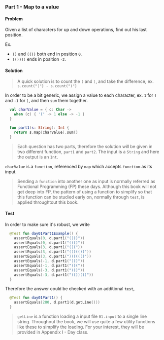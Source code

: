 ### Part 1 - Map to a value

#### Problem

Given a list of characters for up and down operations, find out his last position. 

Ex.

- `()` and `(())` both end in position `0`.
- `(())))` ends in position `-2`.

#### Solution

> A quick solution is to count the `(` and `)`, and take the difference, ex. `s.count("(") - s.count(")")`

In order to be a bit generic, we assign a value to each character, ex. `1` for `(` and `-1` for `)`, and then  `sum` them together. 

```kotlin
  val charValue = { c: Char -> 
    when (c) { '(' -> 1 else -> -1 }
  }

  fun part1(s: String): Int {
    return s.map(charValue).sum()
  }
```

> Each question has two parts, therefore the solution will be given in two different function, `part1` and `part2`. The input is a `String` and here the output is an `Int`.

`charValue` is a `function`, referenced by  `map` which accepts `function` as its input.

> Sending a `function` into another one as input is normally referred as Functional Programming (FP) these days. Although this book will not get deep into FP, the pattern of using a function to simplify  so that this function can be studied early on, normally through `test`, is applied throughtout this book.

#### Test

In order to make sure it's robust, we write

```kotlin
  @Test fun day01Part1Example() {
    assertEquals(0, d.part1("(())"))
    assertEquals(0, d.part1("()()"))
    assertEquals(3, d.part1("((("))
    assertEquals(3, d.part1("(()(()("))
    assertEquals(3, d.part1("))((((("))
    assertEquals(-1, d.part1("())"))
    assertEquals(-1, d.part1("))("))
    assertEquals(-3, d.part1(")))"))
    assertEquals(-3, d.part1(")())())"))
  }
```

Therefore the answer could be checked with an additional `test`,

```kotlin
  @Test fun day01Part1() {
    assertEquals(280, d.part1(d.getLine()))
  }
```

> `getLine` is a function loading a input file `01.input` to a single line string. Throughout the book, we will use quite a few utility functions like these to simplify the loading. For your interest, they will be provided in Appendix I - Day class. 